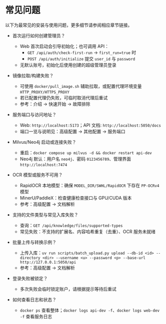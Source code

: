 # 常见问题

以下为最常见的安装与使用问题，更多细节请参阅相应章节链接。

- 首次运行如何创建管理员？
  - Web 首次启动会引导初始化；也可调用 API：
    - `GET /api/auth/check-first-run` → `first_run=true` 时
    - `POST /api/auth/initialize` 提交 `user_id` 与 `password`
  - 无默认账号，初始化后使用创建的超级管理员登录

- 镜像拉取/构建失败？
  - 可使用 `docker/pull_image.sh` 辅助拉取，或配置代理环境变量 `HTTP_PROXY/HTTPS_PROXY`
  - 若已配置代理仍失败，可临时取消代理后重试
  - 参考：介绍 → 快速开始 → 故障排除

- 服务端口与访问地址？
  - Web: `http://localhost:5173`；API 文档: `http://localhost:5050/docs`
  - 端口一览与说明见：高级配置 → 其他配置 → 服务端口

- Milvus/Neo4j 启动或连接失败？
  - 重启：`docker compose up milvus -d && docker restart api-dev`
  - Neo4j 默认：用户名 `neo4j`、密码 `0123456789`、管理界面 `http://localhost:7474`

- OCR 模型或服务不可用？
  - RapidOCR 本地模型：确保 `MODEL_DIR/SWHL/RapidOCR` 下存在 `PP-OCRv4` 模型
  - MinerU/PaddleX：检查健康检查接口与 GPU/CUDA 版本
  - 参考：高级配置 → 文档解析

- 支持的文件类型与常见入库失败？
  - 查询：`GET /api/knowledge/files/supported-types`
  - 常见失败：不支持的扩展名、内容哈希重复（去重）、OCR 服务未就绪

- 批量上传与转换示例？
  - 上传入库：`uv run scripts/batch_upload.py upload --db-id <id> --directory <dir> --username <u> --password <p> --base-url http://127.0.0.1:5050/api`
  - 参考：高级配置 → 文档解析

- 登录失败被锁定？
  - 多次失败会临时锁定账户，请根据提示等待后重试

- 如何查看日志和状态？
  - `docker ps` 查看整体；`docker logs api-dev -f`、`docker logs web-dev -f` 查看服务日志
